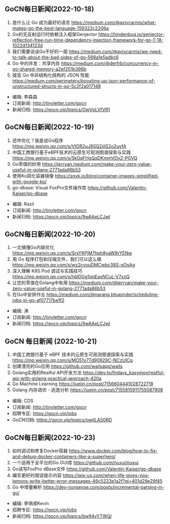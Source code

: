 ## GoCN每日新闻(2022-10-18)

1. 是什么让 Go 成为最好的语言 https://medium.com/@avivcarmis/what-makes-go-the-best-language-159322c2206a
2. Go的无反射运行时依赖注入框架Genjector https://hindenbug.io/genjector-reflection-free-run-time-dependency-injection-framework-for-go-1-18-1022d134123d
3. 我们需要谈谈Go不好的一面 https://medium.com/@avivcarmis/we-need-to-talk-about-the-bad-sides-of-go-568a1e5adbc6
4. Go 中的并发：共享内存 https://medium.com/@derfrb/concurrency-in-go-shared-memory-a2ef201b396b
5. 提高 Go 中非结构化结构的 JSON 性能 https://medium.com/perimeterx/boosting-up-json-performance-of-unstructured-structs-in-go-5c2f2a017148

* 编辑: 李森森
* 订阅新闻: http://tinyletter.com/gocn
* 新闻归档: https://gocn.vip/topics/OwVpLVfVR1

## GoCN每日新闻(2022-10-19)

1. 还咋优化？我是说Go程序 https://mp.weixin.qq.com/s/VtDR2uJ8SQ2jiIS2o2uyfA
2. 中国工商银行基于eBPF技术的云原生可观测图谱探索与实践 https://mp.weixin.qq.com/s/5kGaFHgQqDKmmVDyZ-PGVQ
3. Go零值的妙用 https://jerryan.medium.com/make-your-zero-value-useful-in-golang-2771ada86b53
4. 使用Ko简化容器镜像 https://snyk.io/blog/container-images-simplified-with-google-ko/
5. go-dbase: Visual FoxPro文件操作库 https://github.com/Valentin-Kaiser/go-dbase

* 编辑: Razil
* 订阅新闻: http://tinyletter.com/gocn
* 新闻归档: https://gocn.vip/topics/9wAAeLCJwl

## GoCN每日新闻(2022-10-20)

1. 一文搞懂Go内联优化 https://mp.weixin.qq.com/s/SrsYKPjM7hph8yaW9rYENw
2. 用 Go 程序打包和压缩文件，我们可以这么做 https://mp.weixin.qq.com/s/wz2cyouDMCwbc38S-qOsAg
3. 深入理解 K8S Pod 调试与实践技巧 https://mp.weixin.qq.com/s/hblDGg1qqEasNCuL-V7xzQ
4. 让您的零值在Golang中有用 https://medium.com/@jerryan/make-your-zero-value-useful-in-golang-2771ada86b53
5. 在Go中安排作业 https://medium.com/@narang.bhupinder/scheduling-jobs-in-go-af07717be1f2

* 编辑: 涛
* 订阅新闻: http://tinyletter.com/gocn
* 新闻归档: https://gocn.vip/topics/9wAAeLCJwl

## GoCN 每日新闻 (2022-10-21)

1. 中国工商银行基于 eBPF 技术的云原生可观测图谱探索与实践 https://mp.weixin.qq.com/s/MO51v7Td90929C-NCzUlCg 
2. 创建漂亮的Go应用 https://github.com/wailsapp/wails 
3. Golang实用的Restful API开发方法 https://dev.to/firdavs_kasymov/restful-api-with-golang-practical-approach-420a 
4. Go Machine Learning https://juejin.cn/post/7156604441028722718 
5. Golang 内存调优 - 逃逸分析 https://juejin.cn/post/7155815911755087908 

- 编辑: CDS
- 订阅新闻: http://tinyletter.com/gocn
- 招聘专区: https://gocn.vip/jobs
- GoCN归档: https://gocn.vip/topics/qwjlLAS0RD

## GoCN每日新闻(2022-10-23)

1. 如何调试和修复Docker容器 https://www.docker.com/blog/how-to-fix-and-debug-docker-containers-like-a-superhero/
2. 一个适用于全平台的Go GUI库 https://github.com/nuxui/nuxui
3. Go读写FoxPro dBase文件 https://github.com/Valentin-Kaiser/go-dbase
4. 编写更好的错误提示内容 https://wix-ux.com/when-life-gives-you-lemons-write-better-error-messages-46c5223e1a2f?gi=401d29e29f45
5. Go 中增量解析 https://dev-nonsense.com/posts/incremental-parsing-in-go/

* 编辑: 李俱顺Kevin
* 招聘专区: https://gocn.vip/jobs
* 新闻归档: https://gocn.vip/topics/bw94yYTWQl
